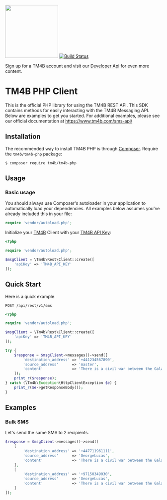 [api_doc]: https://www.tm4b.com/en/sms-api/
[tm4b]: https://www.tm4b.com

<a href="https://www.tm4b.com"><img src="http://www.tm4b.com/assets/img/logo-white-on-blue.png" width="170px"/></a>
[![Build Status](https://travis-ci.org/tm4b/tm4b-php.svg?branch=master)](https://travis-ci.org/tm4b/tm4b-php)

[Sign up](https://www.tm4b.com/en/register) for a TM4B account and visit our [Developer Api][api_doc] for even more content.

# TM4B PHP Client

This is the official PHP library for using the TM4B REST API. This SDK contains methods for easily interacting with the TM4B Messaging API. 
Below are examples to get you started. For additional examples, please see our official 
documentation at https://www.tm4b.com/sms-api/

## Installation

The recommended way to install TM4B PHP is through
[Composer](http://getcomposer.org/).  Require the `tm4b/tm4b-php` package:

    $ composer require tm4b/tm4b-php

## Usage

### Basic usage

You should always use Composer's autoloader in your application to automatically load your dependencies. 
All examples below assumes you've already included this in your file:

```php
require 'vendor/autoload.php';
```

Initialize your [TM4B][tm4b] Client with your [TM4B API Key][tm4b]:

```php
<?php

require 'vendor/autoload.php';

$msgClient = \Tm4b\Rest\Client::create([
    'apiKey' => 'TM4B_API_KEY'
]);

```

<a name="quick-start"></a>
## Quick Start

Here is a quick example:

`POST /api/rest/v1/sms`

```php
<?php

require 'vendor/autoload.php';

$msgClient = \Tm4b\Rest\Client::create([
    'apiKey' => 'TM4B_API_KEY'
]);

try {
    $response = $msgClient->messages()->send([
        'destination_address' => '+441234567890',
        'source_address'      => 'master',
        'content'             => 'There is a civil war between the Galactic Empire and a Rebel Alliance.'
    ]);
    print_r($response);
} catch (\Tm4b\Exception\HttpClientException $e) {
    print_r($e->getResponseBody());
}
```

## Examples

### Bulk SMS

Let's send the same SMS to 2 recipients.

```php
$response = $msgClient->messages()->send([
    [
        'destination_address' => '+447711961111',
        'source_address'      => 'GeorgeLucas',
        'content'             => 'There is a civil war between the Galactic Empire and a Rebel Alliance.'
    ],
    [
        'destination_address' => '+97150349030',
        'source_address'      => 'GeorgeLucas',
        'content'             => 'There is a civil war between the Galactic Empire and a Rebel Alliance.'
    ]
]);
```
